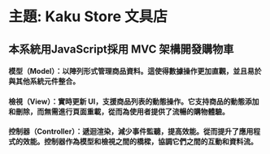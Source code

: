 <h1>主題: Kaku Store 文具店</h1>
<h2>本系統用JavaScript採用 MVC 架構開發購物車</h2>

<h4>模型（Model）：以陣列形式管理商品資料。這使得數據操作更加直觀，並且易於與其他系統元件整合。<h4>
<h4>檢視（View）：實時更新 UI，支援商品列表的動態操作。它支持商品的動態添加和刪除，而無需進行頁面重載，從而為使用者提供了流暢的購物體驗。<h4>
<h4>控制器（Controller）：遞迴渲染，減少事件監聽，提高效能。從而提升了應用程式的效能。控制器作為模型和檢視之間的橋樑，協調它們之間的互動和資料流。<h4>
